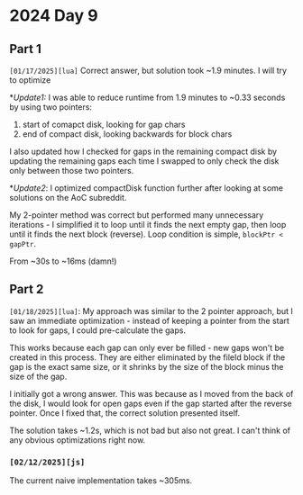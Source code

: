 # 2024 Day 9

## Part 1

`[01/17/2025][lua]` Correct answer, but solution took ~1.9 minutes. I will try to optimize

**Update1:*
I was able to reduce runtime from 1.9 minutes to ~0.33 seconds by using two pointers:

1. start of comapct disk, looking for gap chars
2. end of compact disk, looking backwards for block chars

I also updated how I checked for gaps in the remaining compact disk by updating the remaining gaps each time I swapped to only check the disk only between those two pointers.

**Update2*:
I optimized compactDisk function further after looking at some solutions on the AoC subreddit.

My 2-pointer method was correct but performed many unnecessary iterations - I simplified it to loop until it finds the next empty gap, then loop until it finds the next block (reverse). Loop condition is simple, `blockPtr < gapPtr`.

From ~30s to ~16ms (damn!)

## Part 2

`[01/18/2025][lua]`:
My approach was similar to the 2 pointer approach, but I saw an immediate optimization - instead of keeping a pointer from the start to look for gaps, I could pre-calculate the gaps.

This works because each gap can only ever be filled - new gaps won't be created in this process. They are either eliminated by the fileId block if the gap is the exact same size, or it shrinks by the size of the block minus the size of the gap.

I initially got a wrong answer. This was because as I moved from the back of the disk, I would look for open gaps even if the gap started after the reverse pointer. Once I fixed that, the correct solution presented itself.

The solution takes ~1.2s, which is not bad but also not great. I can't think of any obvious optimizations right now.

### `[02/12/2025][js]`

The current naive implementation takes ~305ms.